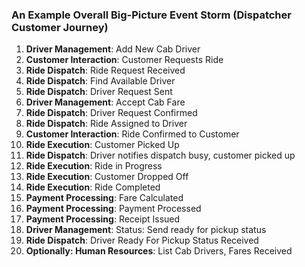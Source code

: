 ### An Example Overall Big-Picture Event Storm (Dispatcher Customer Journey)

1. **Driver Management**: Add New Cab Driver
2. **Customer Interaction**: Customer Requests Ride
3. **Ride Dispatch**: Ride Request Received
4. **Ride Dispatch**: Find Available Driver
5. **Ride Dispatch**: Driver Request Sent
6. **Driver Management**: Accept Cab Fare
7. **Ride Dispatch**: Driver Request Confirmed
8. **Ride Dispatch**: Ride Assigned to Driver
9. **Customer Interaction**: Ride Confirmed to Customer
10. **Ride Execution**: Customer Picked Up
11. **Ride Dispatch**: Driver notifies dispatch busy, customer picked up
12. **Ride Execution**: Ride in Progress
13. **Ride Execution**: Customer Dropped Off
14. **Ride Execution**: Ride Completed
15. **Payment Processing**: Fare Calculated
16. **Payment Processing**: Payment Processed
17. **Payment Processing**: Receipt Issued
18. **Driver Management**: Status: Send ready for pickup status
19. **Ride Dispatch**: Driver Ready For Pickup Status Received
20. **Optionally: Human Resources**: List Cab Drivers, Fares Received
